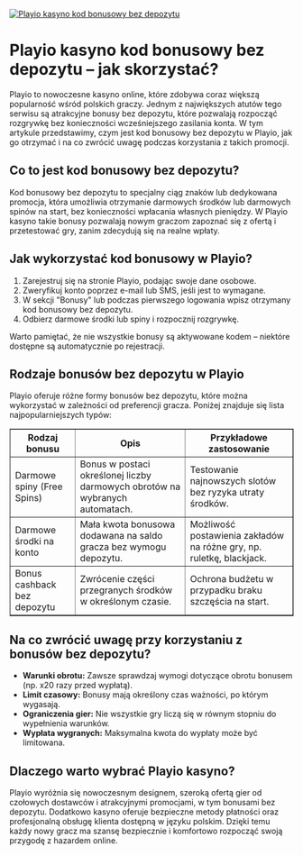 [![Playio kasyno kod bonusowy bez depozytu](https://123-caf.pages.dev/gitsignup.png)](https://vrmoo.ru/Bt82HjjY)

<h1>Playio kasyno kod bonusowy bez depozytu – jak skorzystać?</h1> <p>Playio to nowoczesne kasyno online, które zdobywa coraz większą popularność wśród polskich graczy. Jednym z największych atutów tego serwisu są atrakcyjne bonusy bez depozytu, które pozwalają rozpocząć rozgrywkę bez konieczności wcześniejszego zasilania konta. W tym artykule przedstawimy, czym jest kod bonusowy bez depozytu w Playio, jak go otrzymać i na co zwrócić uwagę podczas korzystania z takich promocji.</p>  <h2>Co to jest kod bonusowy bez depozytu?</h2> <p>Kod bonusowy bez depozytu to specjalny ciąg znaków lub dedykowana promocja, która umożliwia otrzymanie darmowych środków lub darmowych spinów na start, bez konieczności wpłacania własnych pieniędzy. W Playio kasyno takie bonusy pozwalają nowym graczom zapoznać się z ofertą i przetestować gry, zanim zdecydują się na realne wpłaty.</p>  <h2>Jak wykorzystać kod bonusowy w Playio?</h2> <ol>   <li>Zarejestruj się na stronie Playio, podając swoje dane osobowe.</li>   <li>Zweryfikuj konto poprzez e-mail lub SMS, jeśli jest to wymagane.</li>   <li>W sekcji "Bonusy" lub podczas pierwszego logowania wpisz otrzymany kod bonusowy bez depozytu.</li>   <li>Odbierz darmowe środki lub spiny i rozpocznij rozgrywkę.</li> </ol> <p>Warto pamiętać, że nie wszystkie bonusy są aktywowane kodem – niektóre dostępne są automatycznie po rejestracji.</p>  <h2>Rodzaje bonusów bez depozytu w Playio</h2> <p>Playio oferuje różne formy bonusów bez depozytu, które można wykorzystać w zależności od preferencji gracza. Poniżej znajduje się lista najpopularniejszych typów:</p>  <table border="1" cellpadding="8" cellspacing="0" style="border-collapse: collapse; width: 100%; max-width: 600px;">   <thead>     <tr>       <th>Rodzaj bonusu</th>       <th>Opis</th>       <th>Przykładowe zastosowanie</th>     </tr>   </thead>   <tbody>     <tr>       <td>Darmowe spiny (Free Spins)</td>       <td>Bonus w postaci określonej liczby darmowych obrotów na wybranych automatach.</td>       <td>Testowanie najnowszych slotów bez ryzyka utraty środków.</td>     </tr>     <tr>       <td>Darmowe środki na konto</td>       <td>Mała kwota bonusowa dodawana na saldo gracza bez wymogu depozytu.</td>       <td>Możliwość postawienia zakładów na różne gry, np. ruletkę, blackjack.</td>     </tr>     <tr>       <td>Bonus cashback bez depozytu</td>       <td>Zwrócenie części przegranych środków w określonym czasie.</td>       <td>Ochrona budżetu w przypadku braku szczęścia na start.</td>     </tr>   </tbody> </table>  <h2>Na co zwrócić uwagę przy korzystaniu z bonusów bez depozytu?</h2> <ul>   <li><strong>Warunki obrotu:</strong> Zawsze sprawdzaj wymogi dotyczące obrotu bonusem (np. x20 razy przed wypłatą).</li>   <li><strong>Limit czasowy:</strong> Bonusy mają określony czas ważności, po którym wygasają.</li>   <li><strong>Ograniczenia gier:</strong> Nie wszystkie gry liczą się w równym stopniu do wypełnienia warunków.</li>   <li><strong>Wypłata wygranych:</strong> Maksymalna kwota do wypłaty może być limitowana.</li> </ul>  <h2>Dlaczego warto wybrać Playio kasyno?</h2> <p>Playio wyróżnia się nowoczesnym designem, szeroką ofertą gier od czołowych dostawców i atrakcyjnymi promocjami, w tym bonusami bez depozytu. Dodatkowo kasyno oferuje bezpieczne metody płatności oraz profesjonalną obsługę klienta dostępną w języku polskim. Dzięki temu każdy nowy gracz ma szansę bezpiecznie i komfortowo rozpocząć swoją przygodę z hazardem online.</p>